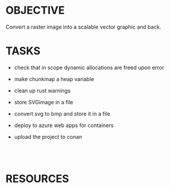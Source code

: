 
# OBJECTIVE
Convert a raster image into a scalable vector graphic and back.

# TASKS

- check that in scope dynamic allocations are freed upon error

- make chunkmap a heap variable

- clean up rust warnings

- store SVGimage in a file

- convert svg to bmp and store it in a file

- deploy to azure web apps for containers

- upload the project to conan

<br>
<br>

# RESOURCES
